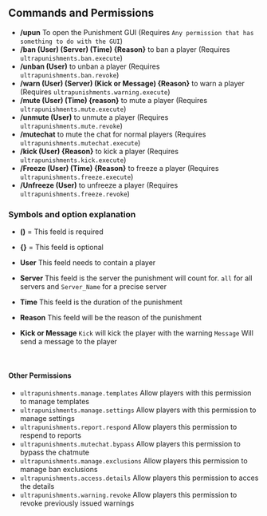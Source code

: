 ## Commands and Permissions


* **/upun** To open the Punishment GUI
  (Requires ``Any permission that has something to do with the GUI``)
* **/ban (User) (Server) (Time) {Reason}** to ban a player
  (Requires ``ultrapunishments.ban.execute``)
* **/unban (User)** to unban a player
  (Requires ``ultrapunishments.ban.revoke``)
* **/warn (User) (Server) (Kick or Message) {Reason}** to warn a player
  (Requires ``ultrapunishments.warning.execute``)
* **/mute (User) (Time) {reason}** to mute a player
  (Requires ``ultrapunishments.mute.execute``)
* **/unmute (User)** to unmute a player
  (Requires ``ultrapunishments.mute.revoke``)
* **/mutechat** to mute the chat for normal players
  (Requires ``ultrapunishments.mutechat.execute``)
* **/kick (User) {Reason}** to kick a player
  (Requires ``ultrapunishments.kick.execute``)
* **/Freeze (User) (Time) {Reason}** to freeze a player
  (Requires ``ultrapunishments.freeze.execute``)
* **/Unfreeze (User)** to unfreeze a player
  (Requires ``ultrapunishments.freeze.revoke``)

### Symbols and option explanation

* **()** = This feeld is required
* **{}** = This feeld is optional

* **User** This feeld needs to contain a player
* **Server** This feeld is the server the punishment will count for. `all` for all servers and `Server_Name` for a precise server
* **Time** This feeld is the duration of the punishment
* **Reason** This feeld will be the reason of the punishment
* **Kick or Message** `Kick` will kick the player with the warning `Message` Will send a message to the player




<br />

#### Other Permissions
* ``ultrapunishments.manage.templates``
  Allow players with this permission to manage templates
* ``ultrapunishments.manage.settings``
  Allow players with this permission to manage settings
* ``ultrapunishments.report.respond``
  Allow players this permission to respend to reports 
* ``ultrapunishments.mutechat.bypass``
  Allow players this permission to bypass the chatmute
* ``ultrapunishments.manage.exclusions``
  Allow players this permission to manage ban exclusions
* ``ultrapunishments.access.details``
  Allow players this permission to acces the details
* ``ultrapunishments.warning.revoke``
  Allow players this permission to revoke previously issued warnings
